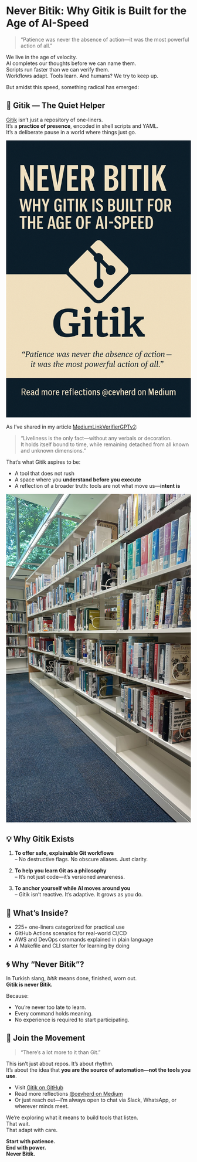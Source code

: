 # Never Bitik: Why Gitik is Built for the Age of AI-Speed

> “Patience was never the absence of action—it was the most powerful action of all.”

We live in the age of velocity.  
AI completes our thoughts before we can name them.  
Scripts run faster than we can verify them.  
Workflows adapt. Tools learn. And humans? We try to keep up.

But amidst this speed, something radical has emerged:

## 🌿 Gitik — The Quiet Helper

[Gitik](https://github.com/cevherdogan/Gitik) isn’t just a repository of one-liners.  
It’s a **practice of presence**, encoded in shell scripts and YAML.  
It’s a deliberate pause in a world where things just go.

![Gitik – Never Bitik](web/images/GitikButNeverBitik.png)

As I’ve shared in my article [MediumLinkVerifierGPTv2](https://medium.com/@cevherd/mediumlinkverifiergptv2-fe7b74f2a790):

> “Liveliness is the only fact—without any verbals or decoration.  
> It holds itself bound to time, while remaining detached from all known and unknown dimensions.”

That’s what Gitik aspires to be:
- A tool that does not rush
- A space where you **understand before you execute**
- A reflection of a broader truth: tools are not what move us—**intent is**

![Truth and Philosophies — Always more than a shelf, angles of dimension(-less) perspectives within 1](web/images/philosophical-shelves-perspective.jpg)

## 💡 Why Gitik Exists

1. **To offer safe, explainable Git workflows**  
   – No destructive flags. No obscure aliases. Just clarity.

2. **To help you learn Git as a philosophy**  
   – It’s not just code—it’s versioned awareness.

3. **To anchor yourself while AI moves around you**  
   – Gitik isn’t reactive. It’s adaptive. It grows as you do.

## 🧭 What’s Inside?

- 225+ one-liners categorized for practical use
- GitHub Actions scenarios for real-world CI/CD
- AWS and DevOps commands explained in plain language
- A Makefile and CLI starter for learning by doing

## 🌀 Why “Never Bitik”?

In Turkish slang, *bitik* means done, finished, worn out.  
**Gitik is never Bitik.**

Because:
- You’re never too late to learn.
- Every command holds meaning.
- No experience is required to start participating.

## 🤝 Join the Movement

> “There’s a lot more to it than Git.”

This isn’t just about repos. It’s about rhythm.  
It’s about the idea that **you are the source of automation—not the tools you use**.

- Visit [Gitik on GitHub](https://github.com/cevherdogan/Gitik)
- Read more reflections [@cevherd on Medium](https://medium.com/@cevherd)
- Or just reach out—I’m always open to chat via Slack, WhatsApp, or wherever minds meet.

We’re exploring what it means to build tools that listen.  
That wait.  
That adapt with care.

**Start with patience.  
End with power.  
Never Bitik.**

